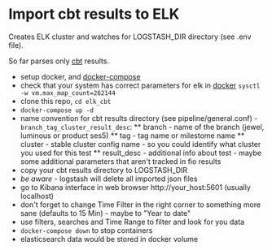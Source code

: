 # Import cbt results to ELK

Creates ELK cluster and watches for LOGSTASH_DIR directory (see .env file).

So far parses only [cbt](https://github.com/ceph/cbt/) results.

* setup docker, and [docker-compose](https://docs.docker.com/compose/install/)
* check that your system has correct parameters for elk in [docker](https://www.elastic.co/guide/en/elasticsearch/reference/current/docker.html) `sysctl -w vm.max_map_count=262144`
* clone this repo, `cd elk_cbt`
* `docker-compose up -d`
* name convention for cbt results directory (see pipeline/general.conf) - `branch_tag_cluster_result_desc`:
** branch - name of the branch (jewel, luminous or product ses5)
** tag - tag name or milestome name
** cluster - stable cluster config name - so you could identify what cluster you used for this test
** result_desc - additional info about test - maybe some additional parameters that aren't tracked in fio results
* copy your cbt results directory to LOGSTASH_DIR
* *be aware* - logstash will delete all imported json files
* go to Kibana interface in web browser http://your_host:5601 (usually localhost)
* don't forget to change Time Filter in the right corner to something more sane (defaults to 15 Min) - maybe to "Year to date"
* use filters, searches and Time Range to filter and look for you data
* `docker-compose down` to stop containers
* elasticsearch data would be stored in docker volume
